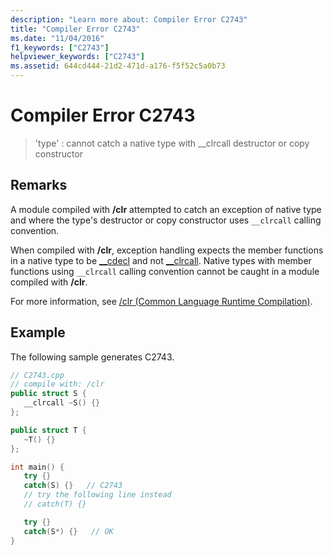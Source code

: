 ```yaml
---
description: "Learn more about: Compiler Error C2743"
title: "Compiler Error C2743"
ms.date: "11/04/2016"
f1_keywords: ["C2743"]
helpviewer_keywords: ["C2743"]
ms.assetid: 644cd444-21d2-471d-a176-f5f52c5a0b73
---
```

# Compiler Error C2743

> 'type' : cannot catch a native type with __clrcall destructor or copy constructor

## Remarks

A module compiled with **/clr** attempted to catch an exception of native type and where the type's destructor or copy constructor uses `__clrcall` calling convention.

When compiled with **/clr**, exception handling expects the member functions in a native type to be [__cdecl](../../cpp/cdecl.md) and not [__clrcall](../../cpp/clrcall.md). Native types with member functions using `__clrcall` calling convention cannot be caught in a module compiled with **/clr**.

For more information, see [/clr (Common Language Runtime Compilation)](../../build/reference/clr-common-language-runtime-compilation.md).

## Example

The following sample generates C2743.

```cpp
// C2743.cpp
// compile with: /clr
public struct S {
   __clrcall ~S() {}
};

public struct T {
   ~T() {}
};

int main() {
   try {}
   catch(S) {}   // C2743
   // try the following line instead
   // catch(T) {}

   try {}
   catch(S*) {}   // OK
}
```
